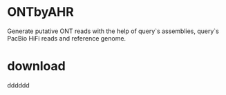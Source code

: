 # ONTbyAHR
Generate putative ONT reads with the help of query\`s assemblies, query\`s PacBio HiFi reads and reference genome.

# download
dddddd
	
